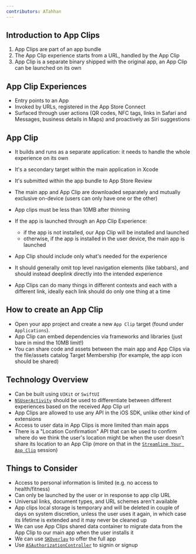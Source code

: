 ```yaml
---
contributors: ATahhan
---
```


## Introduction to App Clips

1. App Clips are part of an app bundle
2. The App Clip experience starts from a URL, handled by the App Clip
3. App Clip is a separate binary shipped with the original app, an App Clip can be launched on its own

## App Clip Experiences

* Entry points to an App
* Invoked by URLs, registered in the App Store Connect
* Surfaced through user actions (QR codes, NFC tags, links in Safari and Messages, business details in Maps) and proactively as Siri suggestions

## App Clip

* It builds and runs as a separate application: it needs to handle the whole experience on its own
* It's a secondary target within the main application in Xcode
* It's submitted within the app bundle to App Store Review
* The main app and App Clip are downloaded separately and mutually exclusive on-device (users can only have one or the other)
* App clips must be less than 10MB after thinning
* If the app is launched through an App Clip Experience:
  - if the app is not installed, our App Clip will be installed and launched
  - otherwise, if the app is installed in the user device, the main app is launched

* App Clip should include only what's needed for the experience
* It should generally omit top level navigation elements (like tabbars), and should instead deeplink directly into the intended experience
* App Clips can do many things in different contexts and each with a different link, ideally each link should do only one thing at a time

## How to create an App Clip

- Open your app project and create a new `App Clip` target (found under `Applications`).
- App Clip can embed dependencies via frameworks and libraries (just bare in mind the 10MB limit!)
- You can share code and assets between the main app and App Clips via the file/assets catalog Target Membership (for example, the app icon should be shared)

## Technology Overview

* Can be built using `UIKit` or `SwiftUI`
* [`NSUserActivity`][nsUserActivityDoc] should be used to differentiate between different experiences based on the received App Clip url
* App Clips are allowed to use any API in the iOS SDK, unlike other kind of extensions
* Access to user data in App Clips is more limited than main apps
* There is a "Location Confirmation" API that can be used to confirm where do we think the user's location might be when the user doesn't share its location to an App Clip (more on that in the [`Streamline Your App Clip`][streamlineSessionLink] session)

## Things to Consider

* Access to personal information is limited (e.g. no access to health/fitness)
* Can only be launched by the user or in response to app clip URL
* Universal links, document types, and URL schemes aren't available
* App clips local storage is temporary and will be deleted in couple of days on system discretion, unless the user uses it again, in which case its lifetime is extended and it may never be cleaned up
* We can use App Clips shared data container to migrate data from the App Clip to our main app when the user installs it
* We can use [`SKOverlay`][skOverlayDoc] to offer the full app
* Use [`ASAuthorizationController`][authorizationControllerDoc] to signin or signup

[nsUserActivityDoc]: https://developer.apple.com/documentation/foundation/nsuseractivity
[streamlineSessionLink]: https://developer.apple.com/videos/play/wwdc2020/10120/
[skOverlayDoc]: https://developer.apple.com/documentation/storekit/skoverlay
[authorizationControllerDoc]: https://developer.apple.com/documentation/authenticationservices/asauthorizationcontroller?language=objc
